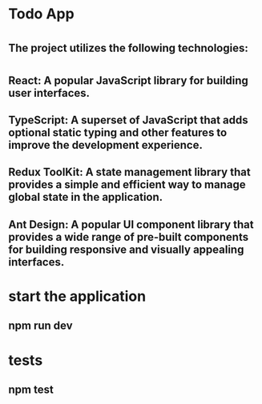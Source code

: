 # Todo App
#
## The project utilizes the following technologies:
#
## React: A popular JavaScript library for building user interfaces. 
## TypeScript: A superset of JavaScript that adds optional static typing and other features to improve the development experience. 
## Redux ToolKit: A state management library that provides a simple and efficient way to manage global state in the application. 
## Ant Design: A popular UI component library that provides a wide range of pre-built components for building responsive and visually appealing interfaces. 

# start the application
## npm run dev
# tests
## npm test
